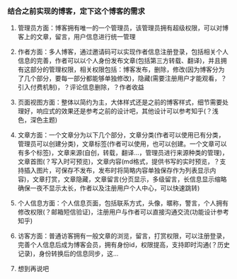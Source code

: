 ### 结合之前实现的博客，定下这个博客的需求

  1. 管理员方面：博客拥有唯一的一个管理员，该管理员拥有超级权限，可以对博客上的文章，留言，用户信息进行统一管理

  2. 作者方面：多人博客，通过邀请码可以实现作者信息注册登录，包括相关个人信息的完善，作者可以以个人身份发布文章(包括第三方转载、翻译)，并且拥有这部分的管理权限，相关权限包括：博客发布，删除，修改(因为博客分为了几个部分，要每一部分都能够单独修改)，隐藏(需要注册用户才能观看，？引入付费机制)，？评论信息删除，？作者收益

  3. 页面视图方面：整体以简约为主，大体样式还是之前的博客样式，细节需要处理好，响应式的效果还是参考之前的设计吧，其他设计可以参考知乎(？浅色，深色主题)

  4. 文章方面：一个文章分为以下几个部分，文章分类(作者可以使用已有分类，管理员可以创建分类)，文章标签(作者可以使用，也可以创建。一个文章可以有多个标签)，文章来源(自创，转载，翻译...，管理员进行来源种类的管理)，文章首图(？写入时可预览)，文章内容(md格式，提供书写的实时预览，？支持插入图片，可保存不发布，发布时将简略内容单独保存作为列表显示内容)，文章打赏，文章隐藏，文章留言(分页显示，多级留言，长信息显示缩略确保一夜不显示太长，作者以及注册用户个人中心，可以快速跳转)

  5. 个人信息方面：个人信息页面，包括联系方式，头像，暱称，警言，个人拥有修改权限(？邮箱短信验证)，注册用户与作者可以直接沟通交流(功能设计参考知乎)

  6. 访客方面：普通访客拥有一般文章的浏览，留言，打赏权限，可以注册登录，完善个人信息后成为博客会员，拥有身份id，权限提高，支持即时沟通(？历史记录)，身份转换后的信息同步，这...

  7. 想到再说吧